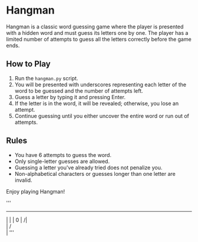 # Hangman

Hangman is a classic word guessing game where the player is presented with a hidden word and must guess its letters one by one. The player has a limited number of attempts to guess all the letters correctly before the game ends.

## How to Play

1. Run the `hangman.py` script.
2. You will be presented with underscores representing each letter of the word to be guessed and the number of attempts left.
3. Guess a letter by typing it and pressing Enter.
4. If the letter is in the word, it will be revealed; otherwise, you lose an attempt.
5. Continue guessing until you either uncover the entire word or run out of attempts.

## Rules

- You have 6 attempts to guess the word.
- Only single-letter guesses are allowed.
- Guessing a letter you've already tried does not penalize you.
- Non-alphabetical characters or guesses longer than one letter are invalid.

Enjoy playing Hangman!

'''
________
|  | 
|  0
| /|\
| / \
|
'''
